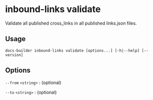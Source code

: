 # inbound-links validate

Validate all published cross_links in all published links.json files.

## Usage

```
docs-builder inbound-links validate [options...] [-h|--help] [--version]
```

## Options

`--from` `<string>`
: (optional)

`--to` `<string>`
: (optional)
